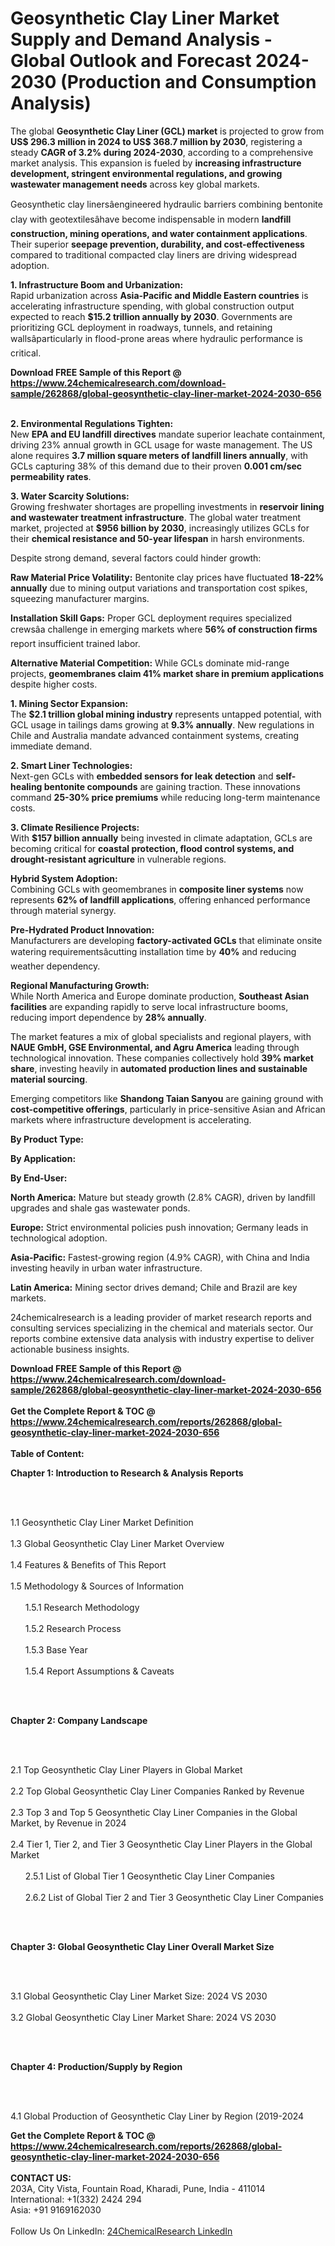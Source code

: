 <h1>Geosynthetic Clay Liner Market Supply and Demand Analysis - Global Outlook and Forecast 2024-2030 (Production and Consumption Analysis)</h1><p>The global <strong>Geosynthetic Clay Liner (GCL) market</strong> is projected to grow from <strong>US$ 296.3 million in 2024 to US$ 368.7 million by 2030</strong>, registering a steady <strong>CAGR of 3.2% during 2024-2030</strong>, according to a comprehensive market analysis. This expansion is fueled by <strong>increasing infrastructure development, stringent environmental regulations, and growing wastewater management needs</strong> across key global markets.</p><p>Geosynthetic clay linersâengineered hydraulic barriers combining bentonite clay with geotextilesâhave become indispensable in modern <strong>landfill construction, mining operations, and water containment applications</strong>. Their superior <strong>seepage prevention, durability, and cost-effectiveness</strong> compared to traditional compacted clay liners are driving widespread adoption.</p><p><strong>1. Infrastructure Boom and Urbanization:</strong><br>
Rapid urbanization across <strong>Asia-Pacific and Middle Eastern countries</strong> is accelerating infrastructure spending, with global construction output expected to reach <strong>$15.2 trillion annually by 2030</strong>. Governments are prioritizing GCL deployment in roadways, tunnels, and retaining wallsâparticularly in flood-prone areas where hydraulic performance is critical.</p><div><b>Download FREE Sample of this Report @ 
            <a href="https://www.24chemicalresearch.com/download-sample/262868/global-geosynthetic-clay-liner-market-2024-2030-656">
            https://www.24chemicalresearch.com/download-sample/262868/global-geosynthetic-clay-liner-market-2024-2030-656</a></b></div><br><p><strong>2. Environmental Regulations Tighten:</strong><br>
New <strong>EPA and EU landfill directives</strong> mandate superior leachate containment, driving 23% annual growth in GCL usage for waste management. The US alone requires <strong>3.7 million square meters of landfill liners annually</strong>, with GCLs capturing 38% of this demand due to their proven <strong>0.001 cm/sec permeability rates</strong>.</p><p><strong>3. Water Scarcity Solutions:</strong><br>
Growing freshwater shortages are propelling investments in <strong>reservoir lining and wastewater treatment infrastructure</strong>. The global water treatment market, projected at <strong>$956 billion by 2030</strong>, increasingly utilizes GCLs for their <strong>chemical resistance and 50-year lifespan</strong> in harsh environments.</p><p>Despite strong demand, several factors could hinder growth:</p><p><strong>Raw Material Price Volatility:</strong> Bentonite clay prices have fluctuated <strong>18-22% annually</strong> due to mining output variations and transportation cost spikes, squeezing manufacturer margins.</p><p><strong>Installation Skill Gaps:</strong> Proper GCL deployment requires specialized crewsâa challenge in emerging markets where <strong>56% of construction firms</strong> report insufficient trained labor.</p><p><strong>Alternative Material Competition:</strong> While GCLs dominate mid-range projects, <strong>geomembranes claim 41% market share in premium applications</strong> despite higher costs.</p><p><strong>1. Mining Sector Expansion:</strong><br>
The <strong>$2.1 trillion global mining industry</strong> represents untapped potential, with GCL usage in tailings dams growing at <strong>9.3% annually</strong>. New regulations in Chile and Australia mandate advanced containment systems, creating immediate demand.</p><p><strong>2. Smart Liner Technologies:</strong><br>
Next-gen GCLs with <strong>embedded sensors for leak detection</strong> and <strong>self-healing bentonite compounds</strong> are gaining traction. These innovations command <strong>25-30% price premiums</strong> while reducing long-term maintenance costs.</p><p><strong>3. Climate Resilience Projects:</strong><br>
With <strong>$157 billion annually</strong> being invested in climate adaptation, GCLs are becoming critical for <strong>coastal protection, flood control systems, and drought-resistant agriculture</strong> in vulnerable regions.</p><p><strong>Hybrid System Adoption:</strong><br>
	Combining GCLs with geomembranes in <strong>composite liner systems</strong> now represents <strong>62% of landfill applications</strong>, offering enhanced performance through material synergy.</p><p><strong>Pre-Hydrated Product Innovation:</strong><br>
	Manufacturers are developing <strong>factory-activated GCLs</strong> that eliminate onsite watering requirementsâcutting installation time by <strong>40%</strong> and reducing weather dependency.</p><p><strong>Regional Manufacturing Growth:</strong><br>
	While North America and Europe dominate production, <strong>Southeast Asian facilities</strong> are expanding rapidly to serve local infrastructure booms, reducing import dependence by <strong>28% annually</strong>.</p><p>The market features a mix of global specialists and regional players, with <strong>NAUE GmbH, GSE Environmental, and Agru America</strong> leading through technological innovation. These companies collectively hold <strong>39% market share</strong>, investing heavily in <strong>automated production lines and sustainable material sourcing</strong>.</p><p>Emerging competitors like <strong>Shandong Taian Sanyou</strong> are gaining ground with <strong>cost-competitive offerings</strong>, particularly in price-sensitive Asian and African markets where infrastructure development is accelerating.</p><p><strong>By Product Type:</strong></p><p><strong>By Application:</strong></p><p><strong>By End-User:</strong></p><p><strong>North America:</strong> Mature but steady growth (2.8% CAGR), driven by landfill upgrades and shale gas wastewater ponds.</p><p><strong>Europe:</strong> Strict environmental policies push innovation; Germany leads in technological adoption.</p><p><strong>Asia-Pacific:</strong> Fastest-growing region (4.9% CAGR), with China and India investing heavily in urban water infrastructure.</p><p><strong>Latin America:</strong> Mining sector drives demand; Chile and Brazil are key markets.</p><p>24chemicalresearch is a leading provider of market research reports and consulting services specializing in the chemical and materials sector. Our reports combine extensive data analysis with industry expertise to deliver actionable business insights.</p><div><b>Download FREE Sample of this Report @ 
            <a href="https://www.24chemicalresearch.com/download-sample/262868/global-geosynthetic-clay-liner-market-2024-2030-656">
            https://www.24chemicalresearch.com/download-sample/262868/global-geosynthetic-clay-liner-market-2024-2030-656</a></b></div><br><div><b>Get the Complete Report & TOC @ 
            <a href="https://www.24chemicalresearch.com/reports/262868/global-geosynthetic-clay-liner-market-2024-2030-656">
            https://www.24chemicalresearch.com/reports/262868/global-geosynthetic-clay-liner-market-2024-2030-656</a></b></div><br>
            <b>Table of Content:</b><p><p><strong>Chapter 1: Introduction to Research &amp; Analysis Reports</strong></p><br />
<br />
<p>1.1 Geosynthetic Clay Liner Market Definition<br /><br />
1.3 Global Geosynthetic Clay Liner Market Overview<br /><br />
1.4 Features &amp; Benefits of This Report<br /><br />
1.5 Methodology &amp; Sources of Information<br /><br />
&nbsp;&nbsp;&nbsp;&nbsp;&nbsp; 1.5.1 Research Methodology<br /><br />
&nbsp;&nbsp;&nbsp;&nbsp;&nbsp; 1.5.2 Research Process<br /><br />
&nbsp;&nbsp;&nbsp;&nbsp;&nbsp; 1.5.3 Base Year<br /><br />
&nbsp;&nbsp;&nbsp;&nbsp;&nbsp; 1.5.4 Report Assumptions &amp; Caveats</p><br />
<br />
<p><strong>Chapter 2: Company Landscape</strong></p><br />
<br />
<p>2.1 Top Geosynthetic Clay Liner Players in Global Market<br /><br />
2.2 Top Global Geosynthetic Clay Liner Companies Ranked by Revenue<br /><br />
2.3 Top 3 and Top 5 Geosynthetic Clay Liner Companies in the Global Market, by Revenue in 2024<br /><br />
2.4 Tier 1, Tier 2, and Tier 3 Geosynthetic Clay Liner Players in the Global Market<br /><br />
&nbsp;&nbsp;&nbsp;&nbsp;&nbsp; 2.5.1 List of Global Tier 1 Geosynthetic Clay Liner Companies<br /><br />
&nbsp;&nbsp;&nbsp;&nbsp;&nbsp; 2.6.2 List of Global Tier 2 and Tier 3 Geosynthetic Clay Liner Companies</p><br />
<br />
<p><strong>Chapter 3: Global Geosynthetic Clay Liner Overall Market Size</strong></p><br />
<br />
<p>3.1 Global Geosynthetic Clay Liner Market Size: 2024 VS 2030<br /><br />
3.2 Global Geosynthetic Clay Liner Market Share: 2024 VS 2030</p><br />
<br />
<p><strong>Chapter 4: Production/Supply by Region</strong></p><br />
<br />
<p>4.1 Global Production of Geosynthetic Clay Liner by Region (2019-2024</p><div><b>Get the Complete Report & TOC @ 
            <a href="https://www.24chemicalresearch.com/reports/262868/global-geosynthetic-clay-liner-market-2024-2030-656">
            https://www.24chemicalresearch.com/reports/262868/global-geosynthetic-clay-liner-market-2024-2030-656</a></b></div><br><b>CONTACT US:</b><br>
            203A, City Vista, Fountain Road, Kharadi, Pune, India - 411014<br>
            International: +1(332) 2424 294<br>
            Asia: +91 9169162030 <br><br>
            Follow Us On LinkedIn: <a href="https://www.linkedin.com/company/24chemicalresearch/">24ChemicalResearch LinkedIn</a>